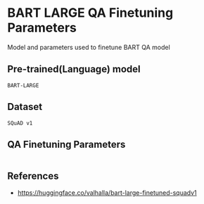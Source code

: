 BART LARGE QA Finetuning Parameters
============================================================================================================

Model and parameters used to finetune BART QA model


Pre-trained(Language) model
--------------------
```
BART-LARGE
```

Dataset
--------------------
```
SQuAD v1
```

QA Finetuning Parameters
--------------------
```

```

References
--------------------
* https://huggingface.co/valhalla/bart-large-finetuned-squadv1
